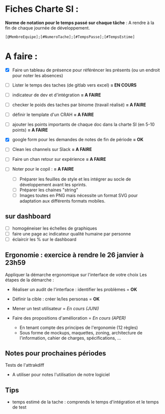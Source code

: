 # Fiches Charte SI :

**Norme de notation pour le temps passé sur chaque tâche** : A rendre à la fin de chaque journée de développement.

`[@MembreEquipe];[#NumeroTache];[#TempsPasse];[#TempsEstime]`

# A faire :

- [x] Faire un tableau de présence pour référéncer les présents (ou un endroit pour noter les absences)

- [ ] Lister le temps des taches (de gitlab vers excel) **= EN COURS**

- [ ] indicateur de dev et d'intégration **= A FAIRE**

- [ ] checker le poids des taches par binome (travail réalisé) **= A FAIRE**

- [ ] définir le template d'un CRAH **= A FAIRE**

- [ ] ajouter les points importants de chaque doc dans la charte SI (en 5-10 points) **= A FAIRE**

- [x] google form pour les demandes de notes de fin de période **= OK**

- [ ] Clean les channels sur Slack **= A FAIRE**

- [ ] Faire un chan retour sur expérience **= A FAIRE**

- [ ] Noter pour le copil : **= A FAIRE**

  - [ ] Préparer les feuilles de style et les intégrer au socle de développement avant les sprints.
  - [ ] Préparer les chaines "string"
  - [ ] Images toutes en PNG mais nécessite un format SVG pour adaptation aux différents formats mobiles.

## sur dashboard

- [ ] homogéneiser les échelles de graphiques
- [ ] faire une page ac indicateur qualité humaine par personne
- [ ] éclaircir les % sur le dashboard

## Ergonomie : exercice à rendre le 26 janvier à 23h59

Appliquer la démarche ergonomique sur l'interface de votre choix Les étapes de la démarche :

- Réaliser un audit de l'interface : identifier les problèmes = **OK**
- Définir la cible : créer le/les personas = **OK**
- Mener un test utilisateur = _En cours (JUNI)_
- Faire des propositions d'amélioration = _En cours (APER)_

  - En tenant compte des principes de l'ergonomie (12 règles)
  - Sous forme de mockups, maquettes, zoning, architecture de l'information, cahier de charges, spécifications, ...

## Notes pour prochaines périodes

Tests de l'attrakdiff

- A utiliser pour notes l'utilisation de notre logiciel

## Tips

- temps estimé de la tache : comprends le temps d'intégration et le temps de test
